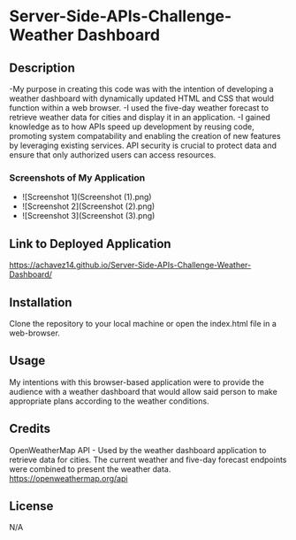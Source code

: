 # Server-Side-APIs-Challenge-Weather Dashboard

## Description

-My purpose in creating this code was with the intention of developing a weather dashboard with dynamically updated HTML and CSS that would function within a web browser.
-I used the five-day weather forecast to retrieve weather data for cities and display it in an application.
-I gained knowledge as to how APIs speed up development by reusing code, promoting system compatability and enabling the creation of new features by leveraging existing services. API security is crucial to protect data and ensure that only authorized users can access resources.

### Screenshots of My Application

- ![Screenshot 1](Screenshot (1).png)
- ![Screenshot 2](Screenshot (2).png)
- ![Screenshot 3](Screenshot (3).png)

## Link to Deployed Application

https://achavez14.github.io/Server-Side-APIs-Challenge-Weather-Dashboard/

## Installation

Clone the repository to your local machine or open the index.html file in a web-browser.

## Usage

My intentions with this browser-based application were to provide the audience with a weather dashboard that would allow said person to make appropriate plans according to the weather conditions.

## Credits

OpenWeatherMap API - Used by the weather dashboard application to retrieve data for cities. The current weather and five-day forecast endpoints were combined to present the weather data.
https://openweathermap.org/api

## License

N/A